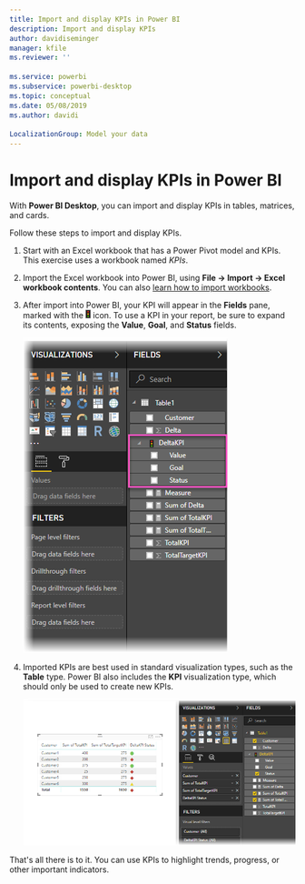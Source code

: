 ```yaml
---
title: Import and display KPIs in Power BI
description: Import and display KPIs
author: davidiseminger
manager: kfile
ms.reviewer: ''

ms.service: powerbi
ms.subservice: powerbi-desktop
ms.topic: conceptual
ms.date: 05/08/2019
ms.author: davidi

LocalizationGroup: Model your data
---
```


# Import and display KPIs in Power BI
With **Power BI Desktop**, you can import and display KPIs in tables, matrices, and cards.

Follow these steps to import and display KPIs.

1. Start with an Excel workbook that has a Power Pivot model and KPIs. This exercise uses a workbook named *KPIs*.

1. Import the Excel workbook into Power BI, using **File -> Import -> Excel workbook contents**. You can also [learn how to import workbooks](desktop-import-excel-workbooks.md). 

1. After import into Power BI, your KPI will appear in the **Fields** pane, marked with the ![traffic light](media/desktop-import-and-display-kpis/traffic.png) icon. To use a KPI in your report, be sure to expand its contents, exposing the **Value**, **Goal**, and **Status** fields.

    ![](media/desktop-import-and-display-kpis/desktoppreviewfeatureon2.png)

1. Imported KPIs are best used in standard visualization types, such as the **Table** type. Power BI also includes the **KPI** visualization type, which should only be used to create new KPIs.
   
    ![](media/desktop-import-and-display-kpis/desktoppreviewfeatureon3.png)

That's all there is to it. You can use KPIs to highlight trends, progress, or other important indicators.
